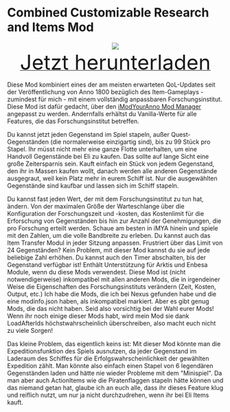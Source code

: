 # Combined Customizable Research and Items Mod

<div align=center><img src="_media/Anno1800/mod_banners/smallmodscollection/banner13.png"/></div>

<div align=center><a href="https://g-4169.modapi.io/v1/games/4169/mods/3227856/files/4946872/download"> <font size="40">Jetzt herunterladen</font></a></div>

Diese Mod kombiniert eines der am meisten erwarteten QoL-Updates seit der Veröffentlichung von Anno 1800 bezüglich des Item-Gameplays - zumindest für mich - mit einem vollständig anpassbaren Forschungsinstitut. Diese Mod ist dafür gedacht, über den [iModYourAnno Mod Manager](https://github.com/anno-mods/iModYourAnno/releases) angepasst zu werden. Andernfalls erhältst du Vanilla-Werte für alle Features, die das Forschungsinstitut betreffen.

Du kannst jetzt jeden Gegenstand im Spiel stapeln, außer Quest-Gegenständen (die normalerweise einzigartig sind), bis zu 99 Stück pro Stapel. Ihr müsst nicht mehr eine ganze Flotte unterhalten, um eine Handvoll Gegenstände bei Eli zu kaufen. Das sollte auf lange Sicht eine große Zeitersparnis sein. Kauft einfach ein Stück von jedem Gegenstand, den ihr in Massen kaufen wollt, danach werden alle anderen Gegenstände ausgegraut, weil kein Platz mehr in eurem Schiff ist. Nur die ausgewählten Gegenstände sind kaufbar und lassen sich im Schiff stapeln.

Du kannst fast jeden Wert, der mit dem Forschungsinstitut zu tun hat, ändern. Von der maximalen Größe der Warteschlange über die Konfiguration der Forschungszeit und -kosten, das Kostenlimit für die Erforschung von Gegenständen bis hin zur Anzahl der Genehmigungen, die pro Forschung erteilt werden. Schaue am besten in iMYA hinein und spiele mit den Zahlen, um die volle Bandbreite zu erleben.
Du kannst auch das Item Transfer Modul in jeder Sitzung anpassen. Frustriert über das Limit von 24 Gegenständen? Kein Problem, mit dieser Mod kannst du sie auf jede beliebige Zahl erhöhen. Du kannst auch den Timer abschalten, bis der Gegenstand verfügbar ist! Enthält Unterstützung für Arktis und Enbesa Module, wenn du diese Mods verwendest.
Diese Mod ist (nicht notwendigerweise) inkompatibel mit allen anderen Mods, die in irgendeiner Weise die Eigenschaften des Forschungsinstituts verändern (Zeit, Kosten, Output, etc.) Ich habe die Mods, die ich bei Nexus gefunden habe und die eine modinfo.json haben, als inkompatibel markiert. Aber es gibt genug Mods, die das nicht haben. Seid also vorsichtig bei der Wahl eurer Mods! Wenn ihr noch einige dieser Mods habt, wird mein Mod sie dank LoadAfterIds höchstwahrscheinlich überschreiben, also macht euch nicht zu viele Sorgen!

Das kleine Problem, das eigentlich keins ist:
Mit dieser Mod könnte man die Expeditionsfunktion des Spiels ausnutzen, da jeder Gegenstand im Laderaum des Schiffes für die Erfolgswahrscheinlichkeit der gewählten Expedition zählt. Man könnte also einfach einen Stapel von 6 legendären Gegenständen laden und hätte nie wieder Probleme mit dem "Minispiel". Da man aber auch ActionItems wie die Piratenflaggen stapeln hätte können und das niemand getan hat, glaube ich an euch alle, dass ihr dieses Feature klug und reiflich nutzt, um nur ja nicht durchzudrehen, wenn ihr bei Eli Items kauft.
